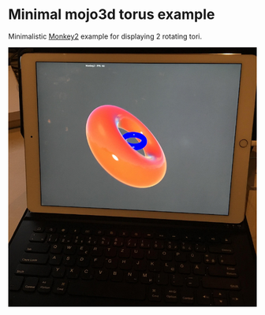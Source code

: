 # Minimal mojo3d torus example #

Minimalistic [Monkey2](http://monkeycoder.co.nz/) example for displaying 2 rotating tori.

![screenshot](screenshot/screenshot_01.png?raw=true)
